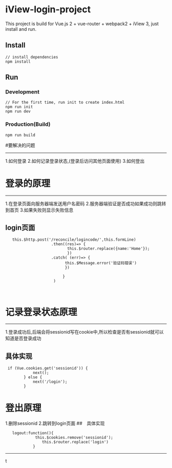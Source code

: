 # iView-login-project

This project is build for Vue.js 2 + vue-router + webpack2 + iView 3, just install and run.

## Install
```bush
// install dependencies
npm install
```
## Run
### Development
```bush
// For the first time, run init to create index.html
npm run init
npm run dev
```
### Production(Build)
```bush
npm run build
```

#要解决的问题
- - - - 
1.如何登录
2.如何记录登录状态,(登录后访问其他页面使用)
3.如何登出


# 登录的原理
- - - -

1.在登录页面向服务器端发送用户名密码
2.服务器端验证是否成功如果成功则跳转到首页
3.如果失败则显示失败信息

## login页面
```
   this.$http.post('/reconcile/logincode/',this.formLine)
                    .then((res)=> { 
                           this.$router.replace({name:'Home'});
                           })
                    .catch( (err)=> {
                          this.$Message.error('验证码错误')
                          })

                         }
                     )
                                 
                    
```

# 记录登录状态原理
- - - -
1.登录成功后,后端会将sessionid写在cookie中,所以检查是否有sessionid就可以知道是否登录成功
## 具体实现
```
 if (Vue.cookies.get('sessionid')) {
            next();
        } else {
            next('/login');
        }

```

# 登出原理
1.删除sessionid
2.跳转到login页面
##　具体实现
```
   logout:function(){
             this.$cookies.remove('sessionid');
        		this.$router.replace('login')
        	}
```
- - - - 



t
